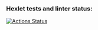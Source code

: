 ### Hexlet tests and linter status:
[![Actions Status](https://github.com/arisso0/python-django-developer-project-52/workflows/hexlet-check/badge.svg)](https://github.com/arisso0/python-django-developer-project-52/actions)